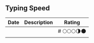 ## Typing Speed

| **Date** | **Description** | **Rating**   |
| -------- | --------------- | ------------ |
|          |                 | # 🌕🌕🌕🌗🌑 |
